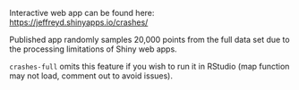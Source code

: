 Interactive web app can be found here: https://jeffreyd.shinyapps.io/crashes/

Published app randomly samples 20,000 points from the full data set due to the processing limitations of Shiny web apps. 

`crashes-full` omits this feature if you wish to run it in RStudio (map function may not load, comment out to avoid issues).
